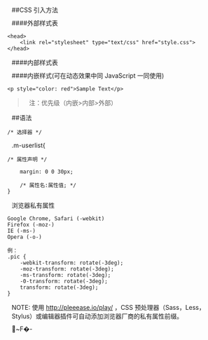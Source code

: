 ##CSS 引入方法

####外部样式表 

    <head> 
        <link rel="stylesheet" type="text/css" href="style.css"> 
    </head>

####内部样式表 
    <head> 
        <style type="text/css"> p { margin: 10px; } </style> 
    </head>

####内嵌样式(可在动态效果中同 JavaScript 一同使用) 

    <p style="color: red">Sample Text</p>


>注：优先级（内嵌>内部>外部）

##语法

    /* 选择器 */
    .m-userlist{  
    /* 属性声明 */  
        margin: 0 0 30px;  
        /* 属性名:属性值; */
    }

浏览器私有属性

    Google Chrome, Safari (-webkit)
    Firefox (-moz-)
    IE (-ms-)
    Opera (-o-)

    例：
    .pic {
        -webkit-transform: rotate(-3deg);
        -moz-transform: rotate(-3deg);
        -ms-transform: rotate(-3deg);
        -0-transform: rotate(-3deg);
        transform: rotate(-3deg);
    }



NOTE: 使用 http://pleeease.io/play/ ，CSS 预处理器（Sass，Less，Stylus）或编辑器插件可自动添加浏览器厂商的私有属性前缀。

 ~F�-
